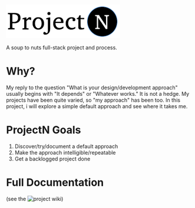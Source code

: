 ![projectN](images/ProjectN.png)

A soup to nuts full-stack project and process.

# Why?
My reply to the question "What is your design/development approach" usually begins with "It depends" or "Whatever works." It is not a hedge. My projects have been quite varied, so "my approach" has been too. In this project, i will explore a simple default approach and see where it takes me. 

# ProjectN Goals
1. Discover/try/document a default approach
2. Make the approach intelligible/repeatable
2. Get a backlogged project done

# Full Documentation
(see the ![project wiki](/christianbriggs/ProjectN/wiki))